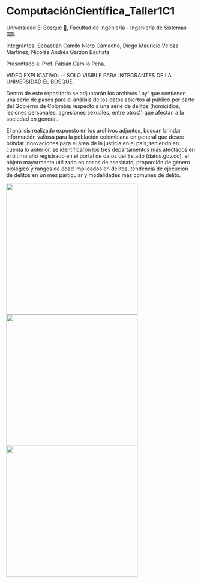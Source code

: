 # ComputaciónCientífica_Taller1C1

Universidad El Bosque 🌳, Facultad de Ingeniería - Ingeniería de Sistemas ⌨.

Integrantes: Sebastián Camilo Nieto Camacho, Diego Mauricio Veloza Martínez, Nicolás Andrés Garzón Bautista.

Presentado a: Prof. Fabián Camilo Peña. 

VIDEO EXPLICATIVO:  -- SOLO VISIBLE PARA INTEGRANTES DE LA UNIVERSIDAD EL BOSQUE.


Dentro de este repositorio se adjuntarán los archivos '.py' que contienen una serie de pasos para el análisis de los datos abiertos al público por parte del Gobierno de Colombia respecto a una serie de delitos (homicidios, lesiones personales, agresiones sexuales, entre otros)) que afectan a la sociedad en general.

El análisis realizado expuesto en los archivos adjuntos, buscan brindar información valiosa para la población colombiana en general que desee brindar innovaciones para el área de la justicia en el país; teniendo en cuenta lo anterior, se identificaron los tres departamentos más afectados en el último año registrado en el portal de datos del Estado (datos.gov.co), el objeto mayormente utilizado en casos de asesinato, proporción de género biológico y rangos de edad implicados en delitos, tendencia de ejecución de delitos en un mes particular y modalidades más comunes de delito.

<img src="https://user-images.githubusercontent.com/90856580/157359147-9cb4fcf3-e8f1-4fad-aa04-e9c308093cb9.png" width="350px" hight="100px">

<img src="https://user-images.githubusercontent.com/90856580/157359615-6b69edbb-fcda-4955-95b7-8fdbcbce8d57.png" width="350px" hight="100px">

<img src="https://user-images.githubusercontent.com/90856580/157359803-926a92e3-3613-47a3-b28e-89d5a439336e.png" width="350px" hight="100px">
